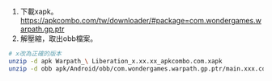 # 

1. 下載xapk。
<https://apkcombo.com/tw/downloader/#package=com.wondergames.warpath.gp.ptr>
1. 解壓縮，取出obb檔案。
```bash
# x改為正確的版本
unzip -d apk Warpath_\ Liberation_x.xx.xx_apkcombo.com.xapk
unzip -d obb apk/Android/obb/com.wondergames.warpath.gp.ptr/main.xxx.com.wondergames.warpath.gp.ptr.obb
```